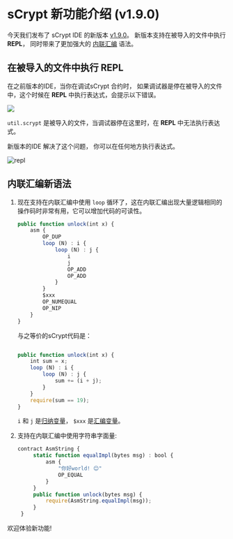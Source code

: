 # sCrypt 新功能介绍 (v1.9.0)

今天我们发布了 sCrypt IDE 的新版本 [v1.9.0](https://marketplace.visualstudio.com/items?itemName=bsv-scrypt.sCrypt)。 新版本支持在被导入的文件中执行 **REPL**， 同时带来了更加强大的 [内联汇编](https://scryptdoc.readthedocs.io/zh_CN/latest/asm.html) 语法。

## 在被导入的文件中执行 **REPL**

在之前版本的IDE，当你在调试sCrypt 合约时， 如果调试器是停在被导入的文件中，这个时候在 **REPL** 中执行表达式，会提示以下错误。

![](unsupport_repl.gif)

`util.scrypt` 是被导入的文件，当调试器停在这里时，在 **REPL** 中无法执行表达式。

新版本的IDE 解决了这个问题， 你可以在任何地方执行表达式。

![repl](./repl.gif)


## 内联汇编新语法

1. 现在支持在内联汇编中使用 `loop` 循环了，这在内联汇编出现大量逻辑相同的操作码时非常有用，它可以增加代码的可读性。

    ```js
    public function unlock(int x) {
        asm {
            OP_DUP
            loop (N) : i {
                loop (N) : j {
                    i
                    j
                    OP_ADD
                    OP_ADD
                }
            }
            $xxx
            OP_NUMEQUAL
            OP_NIP
        }
    }
    ```

    与之等价的sCrypt代码是： 

    ```js

    public function unlock(int x) {
        int sum = x;
        loop (N) : i {
            loop (N) : j {
                sum += (i + j);
            }
        }
        require(sum == 19);
    }

    ```

    `i` 和 `j` 是[归纳变量](https://scryptdoc.readthedocs.io/zh_CN/latest/loop.html#induction-variable)，
    `$xxx` 是[汇编变量](https://scryptdoc.readthedocs.io/zh_CN/latest/asm.html#assembly-variable)。

2. 支持在内联汇编中使用字符串字面量:

   ```js
   contract AsmString {
        static function equalImpl(bytes msg) : bool {
            asm {
                "你好world! 😊"
                OP_EQUAL
            }
        }
        public function unlock(bytes msg) {
            require(AsmString.equalImpl(msg));
        }
    }
   ```

欢迎体验新功能!

